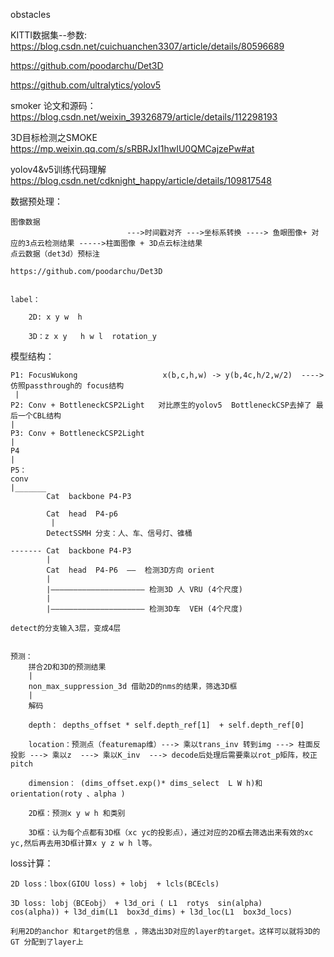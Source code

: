 
obstacles

KITTI数据集--参数: https://blog.csdn.net/cuichuanchen3307/article/details/80596689

https://github.com/poodarchu/Det3D

https://github.com/ultralytics/yolov5

smoker 论文和源码： https://blog.csdn.net/weixin_39326879/article/details/112298193

3D目标检测之SMOKE  https://mp.weixin.qq.com/s/sRBRJxI1hwIU0QMCajzePw#at

yolov4&v5训练代码理解   https://blog.csdn.net/cdknight_happy/article/details/109817548


数据预处理：

	图像数据
							  --->时间戳对齐 --->坐标系转换 ----> 鱼眼图像+ 对应的3点云检测结果 ----->柱面图像 + 3D点云标注结果
	点云数据（det3d）预标注

	https://github.com/poodarchu/Det3D
	
	
	label： 
	
		2D: x y w  h
		
		3D：z x y   h w l  rotation_y 

模型结构：

	P1: FocusWukong                   x(b,c,h,w) -> y(b,4c,h/2,w/2)  ---->  仿照passthrough的 focus结构
	 |     
    P2: Conv + BottleneckCSP2Light   对比原生的yolov5  BottleneckCSP去掉了 最后一个CBL结构
	|
	P3: Conv + BottleneckCSP2Light   
	|
	P4
	|
	P5：
	conv
	|_______
			Cat  backbone P4-P3
		
			Cat  head  P4-p6
			 |
			DetectSSMH 分支：人、车、信号灯、锥桶
	
	-------	Cat  backbone P4-P3
			|
			Cat  head  P4-P6  ——  检测3D方向 orient
			|
			|————————————————————— 检测3D 人 VRU (4个尺度)
			|
			|————————————————————— 检测3D车  VEH (4个尺度)
    
	detect的分支输入3层，变成4层		
			
			
	预测：  		
		拼合2D和3D的预测结果
		|
		non_max_suppression_3d 借助2D的nms的结果，筛选3D框
		|
		解码 
		
		depth： depths_offset * self.depth_ref[1]  + self.depth_ref[0] 
		
		location：预测点（featuremap维）---> 乘以trans_inv 转到img ---> 柱面反投影 ---> 乘以z  ---> 乘以K_inv  ---> decode后处理后需要乘以rot_p矩阵，校正pitch
		
		dimension： (dims_offset.exp()* dims_select  L W h)和 orientation(roty 、alpha )
		
		2D框：预测x y w h 和类别
		
		3D框：认为每个点都有3D框（xc yc的投影点），通过对应的2D框去筛选出来有效的xc yc,然后再去用3D框计算x y z w h l等。
		
loss计算：

	2D loss：lbox(GIOU loss) + lobj  + lcls(BCEcls)
	
	3D loss: lobj（BCEobj） + l3d_ori ( L1  rotys  sin(alpha)  cos(alpha)) + l3d_dim(L1  box3d_dims) + l3d_loc(L1  box3d_locs)
		
	利用2D的anchor 和target的信息 ，筛选出3D对应的layer的target。这样可以就将3D的GT 分配到了layer上
	
    
